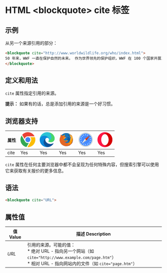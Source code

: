 HTML \<blockquote> cite 标签
===

## 示例

从另一个来源引用的部分：

```html idoc:preview:iframe
<blockquote cite="http://www.worldwildlife.org/who/index.html">
50 年来，WWF 一直在保护自然的未来。 作为世界领先的保护组织，WWF 在 100 个国家开展工作，并得到美国 120 万会员和全球近 500 万会员的支持。
</blockquote>
```

## 定义和用法

`cite` 属性指定引用的来源。

**提示：** 如果有的话，总是添加引用的来源是一个好习惯。

## 浏览器支持

| 属性 | ![chrome][1] | ![edge][2] | ![firefox][3] | ![safari][4] | ![opera][5] |
| ---- | ---- | ---- | ---- | ---- | ---- |
| cite      | Yes | Yes | Yes | Yes | Yes |
<!--rehype:style=width: 100%; display: inline-table;-->

`cite` 属性在任何主要浏览器中都不会呈现为任何特殊内容，但搜索引擎可以使用它来获取有关报价的更多信息。

## 语法

```html
<blockquote cite="URL">
```

## 属性值

| 值 Value | 描述 Description |
| ----- | ----- |
| *URL* | 引用的来源。可能的值：<br>* 绝对 URL - 指向另一个网站（如 `cite="http://www.example.com/page.htm"`） <br>* 相对 URL - 指向网站内的文件（如 `cite="page.htm"`） |
<!--rehype:style=width: 100%; display: inline-table;-->

[1]: ../assets/chrome.svg
[2]: ../assets/edge.svg
[3]: ../assets/firefox.svg
[4]: ../assets/safari.svg
[5]: ../assets/opera.svg